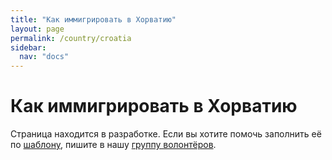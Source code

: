 ```yaml
---
title: "Как иммигрировать в Хорватию"
layout: page
permalink: /country/croatia
sidebar:
  nav: "docs"
---
```


# Как иммигрировать в Хорватию

Страница находится в разработке. Если вы хотите помочь заполнить её по [шаблону](/template), пишите в нашу [группу волонтёров](https://t.me/+FHi3FnJaoWJkMDAx).
